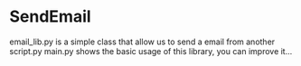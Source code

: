 # SendEmail
email_lib.py is a simple class that allow us to send a email from another script.py
main.py shows the basic usage of this library, you can improve it...
